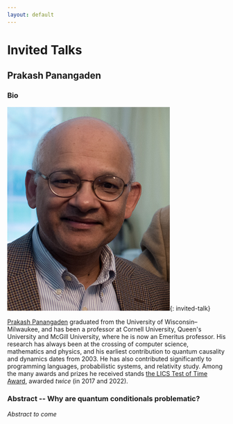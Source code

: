 ```yaml
---
layout: default
---
```


# Invited Talks

## Prakash Panangaden

### Bio

![Picture of Prakash Panangaden](../images/Prakash.png){: invited-talk}

[Prakash Panangaden](https://www.cs.mcgill.ca/~prakash/) graduated from the University of Wisconsin–Milwaukee, and has been a professor at Cornell University, Queen's University and McGill University, where he is now an Emeritus professor.
His research has always been at the crossing of computer science, mathematics and physics, and his earliest contribution to quantum causality and dynamics dates from 2003.
He has also contributed significantly to programming languages, probabilistic systems, and relativity study.
Among the many awards and prizes he received stands [the LICS Test of Time Award](https://lics.siglog.org/archive/test-of-time-award.html), awarded *twice* (in 2017 and 2022).

### Abstract -- Why are quantum conditionals problematic?

*Abstract to come*


